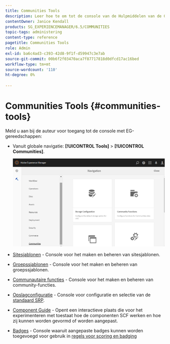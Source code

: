 ```yaml
---
title: Communities Tools
description: Leer hoe te om tot de console van de Hulpmiddelen van de Gemeenschappen door uw instantie van de Auteur toegang te hebben.
contentOwner: Janice Kendall
products: SG_EXPERIENCEMANAGER/6.5/COMMUNITIES
topic-tags: administering
content-type: reference
pagetitle: Communities Tools
role: Admin
exl-id: ba6c4ad3-c393-42d8-9f1f-d59947c3e7ab
source-git-commit: 00b6f2f03470aca7f87717818d0dfcd17ac16bed
workflow-type: tm+mt
source-wordcount: '110'
ht-degree: 0%

---
```


# Communities Tools {#communities-tools}

Meld u aan bij de auteur voor toegang tot de console met EG-gereedschappen:

* Vanuit globale navigatie: **[!UICONTROL Tools]** > **[!UICONTROL Communities]**.

  ![gemeenschappen](assets/communities-home.png)

* [Sitesjablonen](sites.md) - Console voor het maken en beheren van sitesjablonen.

* [Groepssjablonen](tools-groups.md) - Console voor het maken en beheren van groepssjablonen.

* [Communautaire functies](functions.md) - Console voor het maken en beheren van community-functies.

* [Opslagconfiguratie](srp-config.md) - Console voor configuratie en selectie van de [standaard SRP](working-with-srp.md).

* [Component Guide](components-guide.md) - Opent een interactieve plaats die voor het experimenteren met toestaat hoe de componenten SCF werken en hoe zij kunnen worden gevormd of worden aangepast.

* [Badges](badges.md) - Console waaruit aangepaste badges kunnen worden toegevoegd voor gebruik in [regels voor scoring en badging](implementing-scoring.md)
